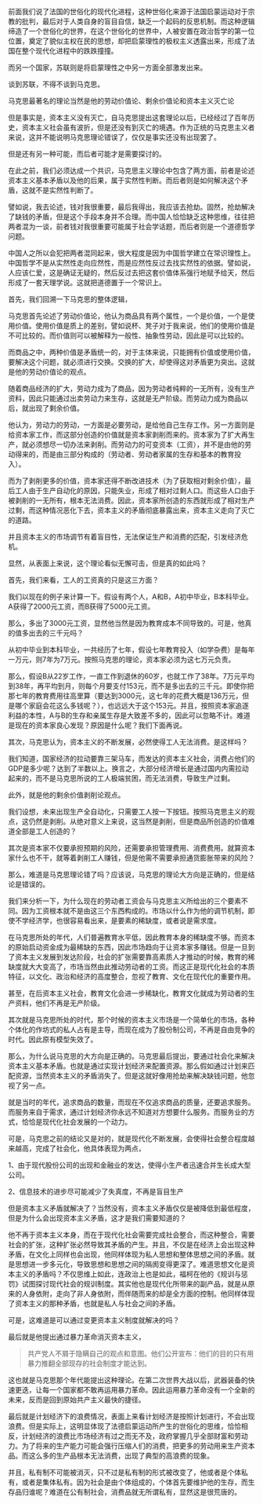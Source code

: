 <p data-pid="2CA0bgM0">前面我们说了法国的世俗化的现代化进程，这种世俗化来源于法国启蒙运动对于宗教的批判，最后对于人类自身的盲目自信，缺乏一个起码的反思机制。而这种逻辑缔造了一个世俗化的世界，在这个世俗化的世界中，人被安置在政治哲学的第一位位置，奠定了貌似主权在民的思想，却把启蒙理性的极权主义透露出来，形成了法国在整个现代化进程中的跌跌撞撞。</p><p data-pid="R1su_jyn">而另一个国家，苏联则是将启蒙理性之中另一方面全部激发出来。</p><p data-pid="CWa53Dqk">谈到苏联，不得不谈到马克思。</p><p data-pid="KwJOxlBZ">马克思最著名的理论当然是他的劳动价值论、剩余价值论和资本主义灭亡论</p><p data-pid="ovj2KAiq">但是事实是，资本主义没有灭亡，自马克思提出这套理论以后，已经经过了百年历史，资本主义社会虽有波折，但是还没有到灭亡的境遇。作为正统的马克思主义者来说，这并不能说明马克思理论错误了，仅仅是事实还没有出现罢了。</p><p data-pid="msQP3Kgl">但是还有另一种可能，而后者可能才是需要探讨的。</p><p data-pid="RrvpGNHL">在此之前，我们必须达成一个共识，马克思主义理论中包含了两方面，前者是论述资本主义基本矛盾以及他的后果，属于实然性判断。而后者则是如何解决这个矛盾，这就不是实然性判断了。</p><p data-pid="MZgr87Qh">譬如说，我去论述，钱对我很重要，最后我得出，我应该去抢劫。固然，抢劫解决了缺钱的矛盾，但是这个手段本身并不合理。而中国人恰恰缺乏这种思维，往往把两者混为一谈，前者钱对我很重要可能属于社会学话题，而后者则是一个道德哲学问题。</p><p data-pid="u8zR-8ZY">中国人之所以会犯把两者混同起来，很大程度是因为中国哲学建立在常识理性上。中国哲学不是从实然性走向应然性，而是应然性反过去找实然性的依据。譬如说，人应该仁爱，这是确证无疑的，然后反过去把这套价值体系强行地赋予给天，然后形成了一套天理学说。这就把道德置于一个常识上。</p><p data-pid="yklgAIWt">首先，我们回溯一下马克思的整体逻辑，</p><p data-pid="n8XdXlQa">马克思首先论述了劳动价值论，他认为商品具有两个属性，一个是价值，一个是使用价值。使用价值是质上的差别，譬如说杯、凳子对于我来说，他们的使用价值是不可比较的。而价值则可以被解释为一般性、抽象性劳动，因此是可以比较的。</p><p data-pid="chSAQcbs">而商品之中，两种价值是矛盾统一的，对于主体来说，只能拥有价值或使用价值，要解决这个问题，就必须进行交换。交换的扩大，却使得这对矛盾更为突出。这就是他的劳动价值论的观点。</p><p data-pid="IeKf-H5M">随着商品经济的扩大，劳动力成为了商品，因为劳动者纯粹的一无所有，没有生产资料，因此只能通过出卖劳动力来生存，这就是无产阶级。而劳动力成为商品以后，就出现了剩余价值。</p><p data-pid="gJM5r-FN">他认为，劳动力的劳动，一方面是必要劳动，是给他自己生存工作。另一方面则是给资本家工作，而这部分创造的价值就是资本家剥削而来的。资本家为了扩大再生产，就必须想尽一切办法来剥削。而劳动力的可变资本（工资），并不是由他的劳动得来的，而是由三部分构成的（劳动者、劳动者家属的生存和基本的教育投入）。</p><p data-pid="F_1vn4YY">而为了剥削更多的价值，资本家还得不断改进技术（为了获取相对剩余价值），最后工人由于生产自动化的原因，只能失业，形成了相对过剩人口。而这些人口由于被剥削的一无所有，根本无法消费。因此，资本家所创造的东西就形成了相对生产过剩，而这种情况恶化下去，资本主义的矛盾彻底暴露出来，资本主义走向了灭亡的道路。</p><p data-pid="37IPCD0b">并且资本主义的市场调节有着盲目性，无法保证生产和消费的匹配，引发经济危机。</p><p data-pid="KiP5UcFI">显然，从表面上来说，这个理论看似无懈可击，但是真的如此吗？</p><p data-pid="FPoNdwVt">首先，我们来看，工人的工资真的只是这三方面？</p><p data-pid="g18yMZuD">我们以现在的例子来计算一下。假设有两个人，A和B，A初中毕业，B本科毕业。A获得了2000元工资，而B获得了5000元工资。</p><p data-pid="2z6nenQ4">那么，多出了3000元工资，显然他当然是因为教育成本不同导致的。可是，他真的值多出去的三千元吗？</p><p data-pid="6tOG3vop">从初中毕业到本科毕业，一共经历了七年，假设七年教育投入（如学杂费）是每年一万元，则7年为7万元。按照马克思的理论，资本家必须为这七万元负责。</p><p data-pid="KzlolTMg">那么，假设B从22岁工作，一直工作到退休的60岁，也就工作了38年。7万元平均到38年，再平均到月，则每个月要支付153元，而不是多出去的三千元。即使你把那七年的教育费用往高里算（要达到3000元，这七年的花费大概是136万元，但是哪个家庭会花这么多钱呢？），也远远大于这个153元。并且，按照资本家追逐利益的本性，A与B的生存和亲属生存是大致差不多的，因此可以忽略不计。难道是现在的资本家良心发现？原因是什么呢？我们下面再说。</p><p data-pid="j6de95Vv">其次，马克思认为，资本主义的不断发展，必然使得工人无法消费。是这样吗？</p><p data-pid="eokqpIpw">我们知道，国家经济的拉动要靠三架马车，而发达的资本主义社会，消费占他们的GDP是多少呢？达到了半数以上。换言之，大部分经济增长是通过国内内需拉动起来的，而不是马克思所说的工人极端贫困，而无法消费，导致生产过剩。</p><p data-pid="PnvYsXD9">此外，就是他的剩余价值剥削论观点。</p><p data-pid="B2GcBK9u">我们设想，未来出现生产全自动化，只需要工人按一下按钮。按照马克思主义的观点，这仍然是剥削。从绝对意义上来说，这当然是剥削，但是商品所创造的价值难道全部是工人创造的？</p><p data-pid="Aylw4pZz">其次是资本家不仅要承担预期的风险，还需要承担管理费用、消费费用。就算资本家什么也不干，就等着剥削工人赚钱，但是他需不需要承担通货膨胀带来的风险？</p><p data-pid="gFljYE1l">那么，难道是马克思理论错了吗？应该说，马克思的理论大方向是正确的，但是结论是错误的。</p><p data-pid="PvmfF-X0">我们来分析一下，为什么现在的劳动者工资会与马克思主义所给出的三个要素不同。因为工资根本就不是由这三个东西构成的。市场以什么作为他的调节机制，即使不学经济学，也很容易看出来，是要素的稀缺度，或者说是需求度。</p><p data-pid="k_O1ahjI">在马克思所处的年代，人们普遍教育水平低，因此教育本身的稀缺度不够。而资本的原始启动资金成为最稀缺的东西，因此市场趋向于让资本家多赚钱。但是一旦到了资本主义发展到发达阶段，社会的扩张需要靠高素质人才推动的时候，教育的稀缺度就大大变高了，市场当然由此推动劳动者的工资。而这正是现代化社会的本质特征，以文化、政治和经济的高度整合，忽视了教育、文化在现代化的重要作用。</p><p data-pid="J51GbOYX">甚至，在后资本主义社会，教育文化会进一步稀缺化，教育文化就成为劳动者的生产资料，他们不再是无产阶级。</p><p data-pid="IK2owmsx">其次就是马克思所处的时代，那个时候的资本主义市场是一个简单化的市场，各种个体化的作坊式的私人占有是主导，而现在成为了股份制公司，不再是自由竞争的时代。因此原有模型失效了。</p><p data-pid="GvdBCSxS">那么，为什么说马克思的大方向是正确的。马克思最后提出，要通过社会化来解决资本主义基本矛盾。也就是通过实现计划经济来配置资源。那么假如通过计划来匹配资源，当然资本主义的矛盾消失了。但是这就好像用抢劫来解决缺钱问题，他忽视了另一点。</p><p data-pid="IYNPajwX">就是当时的年代，追求商品的数量，而现在不仅追求商品的质量，还要追求服务。而服务来自于需求，通过计划经济你永远不知道对方想要什么服务。而服务业的方式，恰恰是现代化社会发展的一个动力。</p><p data-pid="M1YzuqU-">可是，马克思之前的结论又是对的，就是现代化不断发展，会使得社会整合程度越来越高，完成了社会化，他具体表现为两点，</p><p data-pid="fMaLGMqI">1、由于现代股份公司的出现和金融业的发达，使得小生产者迅速合并生长成大型公司。</p><p data-pid="d1MSFGXz">2、信息技术的进步尽可能减少了失真度，不再是盲目生产</p><p data-pid="cfh4Gkdm">但是资本主义矛盾就解决了？当然没有，资本主义矛盾仅仅是被降低到最低程度，但是为什么会出现资本主义矛盾，这才是我们需要知道的？</p><p data-pid="HMc4rWUy">他不再于资本主义本身，而在于现代化社会需要完成社会整合，而这种整合，需要社会的扩张，这种扩张必然导致其矛盾的产生。并且，不仅是在经济上会出现这种矛盾，在文化上同样也会出现，他同样体现为私人思想和整体思想之间的矛盾。就是思想进一步多元化，导致思想和思想之间的隔阂变得更深了。难道思想文化是资本主义的矛盾吗？不仅思维上如此，连政治上也是如此，福柯在他的《规训与惩罚》试图探讨现代社会的规训制度。其实他也是现代化所带来的副产品，就是从原来的人身依附，走向了非人身依附，而伴随而来的却是全方面的控制。他同样体现了资本主义的那种矛盾，也就是私人与社会之间的矛盾。</p><p data-pid="Y2L4zQIl">可是，这难道是可以通过变更资本主义制度就解决的吗？</p><p data-pid="uKtIMpF6">最后就是他提出通过暴力革命消灭资本主义，</p><blockquote data-pid="qJo3uzon">共产党人不屑于隐瞒自己的观点和意图。他们公开宣布：他们的目的只有用暴力推翻全部现存的社会制度才能达到。</blockquote><p data-pid="XST-pQe4">这也就是马克思那个年代能提出这种理论。在第二次世界大战以后，武器装备的快速更迭，让每一个国家都不敢再运用暴力革命。因此运用暴力革命没有一个全新的未来，反而是回到原始共产主义最快的捷径。</p><p data-pid="Pw_x09s3">最后就是计划经济下的浪费情况，表面上来看计划经济是按照计划进行，不会出现浪费。但是实际上，这明显体现了法德启蒙运动所产生的世俗化的思维，恰恰相反，计划经济的浪费比市场经济有过之而无不及，政府掌握几乎全部财富和劳动力。为了将来的生产能力可能会强行压缩人们的消费，把更多的劳动用来生产资本品。而这么多的生产品根本无法消费，出现了典型的高浪费的现象。</p><p data-pid="6N3otwir">并且，私有制不可能被消灭，只不过是私有制的形式被改变了，他或者是个体私有，或者是集体私有。因为社会是由个体组成的，个体首先要维护他的生存，而生存品归谁呢？难道在公有制社会，消费品就无所谓私有，显然这是很荒唐的。</p><p></p><p></p>